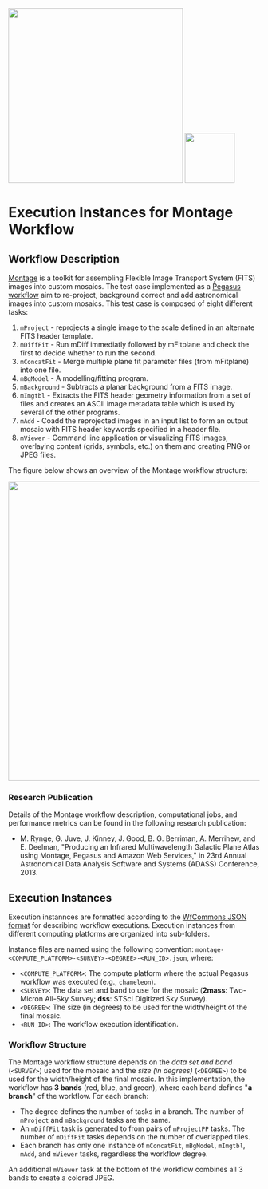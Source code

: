 <img src="https://wfcommons.org/images/wfcommons-horizontal.png" width="350" />
<img src="https://pegasus.isi.edu/documentation/_static/pegasus_circular_white_logo.png" width="100" />

# Execution Instances for Montage Workflow

## Workflow Description

[Montage](http://montage.ipac.caltech.edu) is a toolkit for assembling Flexible
Image Transport System (FITS) images into custom mosaics. The test case
implemented as a
[Pegasus workflow](https://github.com/pegasus-isi/montage-workflow-v2) aim to
re-project, background correct and add astronomical images into custom mosaics.
This test case is composed of eight different tasks:

  1. `mProject` - reprojects a single image to the scale defined in an
     alternate FITS header template.
  2. `mDiffFit` - Run mDiff immediatly followed by mFitplane and check the
     first to decide whether to run the second.
  3. `mConcatFit` - Merge multiple plane fit parameter files (from mFitplane)
     into one file.
  4. `mBgModel` - A modelling/fitting program.
  5. `mBackground` - Subtracts a planar background from a FITS image.
  6. `mImgtbl` -  Extracts the FITS header geometry information from a set of
     files and creates an ASCII image metadata table which is used by several
     of the other programs.
  7. `mAdd` - Coadd the reprojected images in an input list to form an output
     mosaic with FITS header keywords specified in a header file.
  8. `mViewer` - Command line application or visualizing FITS images, overlaying
     content (grids, symbols, etc.) on them and creating PNG or JPEG files.

The figure below shows an overview of the Montage workflow structure:

<img src="docs/images/montage.png?raw=true" width="600">

### Research Publication

Details of the Montage workflow description, computational jobs, and
performance metrics can be found in the following research publication:

- M. Rynge, G. Juve, J. Kinney, J. Good, B. G. Berriman, A. Merrihew, and
  E. Deelman, "Producing an Infrared Multiwavelength Galactic Plane Atlas
  using Montage, Pegasus and Amazon Web Services," in 23rd Annual Astronomical
  Data Analysis Software and Systems (ADASS) Conference, 2013.

## Execution Instances

Execution instannces are formatted according to the
[WfCommons JSON format](https://github.com/wfcommons/workflow-schema) for
describing workflow executions. Execution instances from different computing
platforms are organized into sub-folders.

Instance files are named using the following convention:
`montage-<COMPUTE_PLATFORM>-<SURVEY>-<DEGREE>-<RUN_ID>.json`, where:

- `<COMPUTE_PLATFORM>`: The compute platform where the actual Pegasus workflow
  was executed (e.g., `chameleon`).
- `<SURVEY>`: The data set and band to use for the mosaic (**2mass**:
  Two-Micron All-Sky Survey; **dss**: STScI Digitized Sky Survey).
- `<DEGREE>`: The size (in degrees) to be used for the width/height of the
  final mosaic.
- `<RUN_ID>`: The workflow execution identification.

### Workflow Structure

The Montage workflow structure depends on the _data set and band_
(`<SURVEY>`) used for the mosaic and the _size (in degrees)_ (`<DEGREE>`) to
be used for the width/height of the final mosaic. In this implementation,
the workflow has **3 bands** (red, blue, and green), where each band defines
"**a branch**" of the workflow. For each branch:

- The degree defines the number of tasks in a branch. The number of `mProject`
  and `mBackground` tasks are the same.
- An `mDiffFit` task is generated to from pairs of `mProjectPP` tasks. The
  number of `mDiffFit` tasks depends on the number of overlapped tiles.
- Each branch has only one instance of `mConcatFit`, `mBgModel`, `mImgtbl`,
  `mAdd`, and `mViewer` tasks, regardless the workflow degree.

An additional `mViewer` task at the bottom of the workflow combines all 3 bands
to create a colored JPEG.
